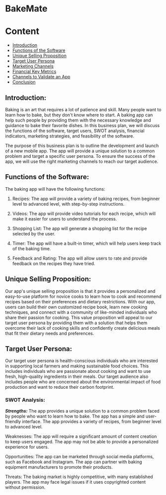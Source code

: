 # BakeMate

# Content

- [Introduction](#introduction)
- [Functions of the Software](#functions-of-the-software)
- [Unique Selling Proposition](#unique-selling-proposition)
- [Target User Persona](#Target-User-Persona)
- [Marketing Channels](#Marketing-Channels)
- [Financial Key Metrics](#Financial-Key-Metrics)
- [Channels to Validate an App](#Channels-to-Validate-an-App)
- [Conclusion](#conclusion)



## Introduction:

Baking is an art that requires a lot of patience and skill. Many people want to learn how to bake, but they don't know where to start. A baking app can help such people by providing them with the necessary knowledge and guidance to bake their favorite dishes. In this business plan, we will discuss the functions of the software, target users, SWOT analysis, financial indicators, marketing strategies, and feasibility of the software.

The purpose of this business plan is to outline the development and launch of a new mobile app. The app will provide a unique solution to a common problem and target a specific user persona. To ensure the success of the app, we will use the right marketing channels to reach our target audience.




## Functions of the Software:

The baking app will have the following functions:

1. Recipes: The app will provide a variety of baking recipes, from beginner level to advanced level, with step-by-step instructions.

2. Videos: The app will provide video tutorials for each recipe, which will make it easier for users to understand the process.

3. Shopping List: The app will generate a shopping list for the recipe selected by the user.

4. Timer: The app will have a built-in timer, which will help users keep track of the baking time.

5. Feedback and Rating: The app will allow users to rate and provide feedback on the recipes they have tried.



## Unique Selling Proposition:

Our app's unique selling proposition is that it provides a personalized and easy-to-use platform for novice cooks to learn how to cook and recommend recipes based on their preferences and dietary restrictions. With our app, users can build their own customized recipe book, learn new cooking techniques, and connect with a community of like-minded individuals who share their passion for cooking. This value proposition will appeal to our target user persona by providing them with a solution that helps them overcome their lack of cooking skills and confidently create delicious meals that fit their dietary needs and preferences.


## Target User Persona:
Our target user persona is health-conscious individuals who are interested in supporting local farmers and making sustainable food choices. This includes individuals who are passionate about cooking and want to use fresh, high-quality ingredients in their meals. Our target audience also includes people who are concerned about the environmental impact of food production and want to reduce their carbon footprint.

### SWOT Analysis:

***Strengths:***
The app provides a unique solution to a common problem faced by people who want to learn how to bake.
The app has a simple and user-friendly interface.
The app provides a variety of recipes, from beginner level to advanced level.

Weaknesses:
The app will require a significant amount of content creation to keep users engaged.
The app may not be able to provide a personalized experience for users.

Opportunities:
The app can be marketed through social media platforms, such as Facebook and Instagram.
The app can partner with baking equipment manufacturers to promote their products.

Threats:
The baking market is highly competitive, with many established players.
The app may face legal issues if it uses copyrighted content without permission.

